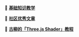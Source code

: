 🙏  [**基础知识教学**](https://discoverthreejs.com/book/)

🌟  [**社区优秀文章**](https://github.com/dragonir/threejs-odessey?tab=readme-ov-file)

🌟  [**古柳的「Three.js Shader」教程**](https://juejin.cn/column/7222305161368469541)